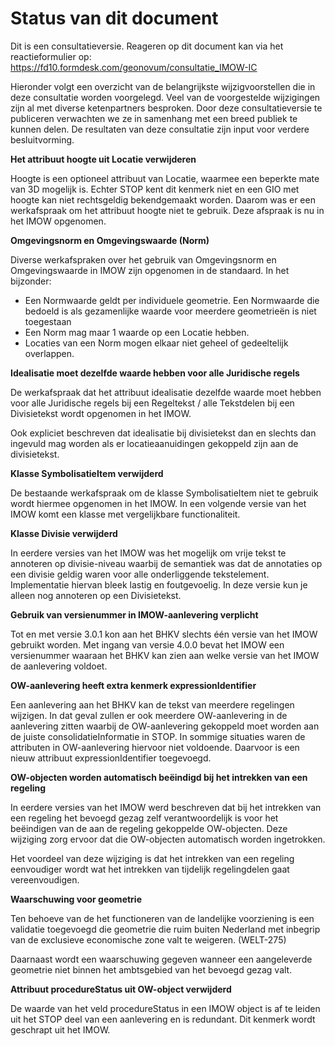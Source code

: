 # Status van dit document

Dit is een consultatieversie. Reageren op dit document kan via het reactieformulier op: <https://fd10.formdesk.com/geonovum/consultatie_IMOW-IC>

Hieronder volgt een overzicht van de belangrijkste wijzigvoorstellen die in deze
consultatie worden voorgelegd. Veel van de voorgestelde wijzigingen zijn al met
diverse ketenpartners besproken. Door deze consultatieversie te publiceren
verwachten we ze in samenhang met een breed publiek te kunnen delen. De
resultaten van deze consultatie zijn input voor verdere besluitvorming.

**Het attribuut hoogte uit Locatie verwijderen**

Hoogte is een optioneel attribuut van Locatie, waarmee een beperkte mate van 3D mogelijk is. Echter STOP kent dit kenmerk niet en een GIO met hoogte kan niet rechtsgeldig bekendgemaakt worden. Daarom was er een werkafspraak om het attribuut hoogte niet te gebruik. Deze afspraak is nu in het IMOW opgenomen.
 
**Omgevingsnorm en Omgevingswaarde (Norm)**

Diverse werkafspraken over het gebruik van Omgevingsnorm en Omgevingswaarde in IMOW zijn opgenomen in de standaard. In het bijzonder:

- Een Normwaarde geldt per individuele geometrie. Een Normwaarde die bedoeld
  is als gezamenlijke waarde voor meerdere geometrieën is niet toegestaan
- Een Norm mag maar 1 waarde op een Locatie hebben.
- Locaties van een Norm mogen elkaar niet geheel of gedeeltelijk overlappen.

**Idealisatie moet dezelfde waarde hebben voor alle Juridische regels**

De werkafspraak dat het attribuut idealisatie dezelfde waarde moet hebben voor
alle Juridische regels bij een Regeltekst / alle Tekstdelen bij een Divisietekst
wordt opgenomen in het IMOW.

Ook expliciet beschreven dat idealisatie bij divisietekst dan en slechts dan ingevuld mag worden als er locatieaanuidingen gekoppeld zijn aan de divisietekst.

**Klasse SymbolisatieItem verwijderd**

De bestaande werkafspraak om de klasse SymbolisatieItem niet te gebruik wordt
hiermee opgenomen in het IMOW. In een volgende versie van het IMOW komt een
klasse met vergelijkbare functionaliteit.

**Klasse Divisie verwijderd**

In eerdere versies van het IMOW was het mogelijk om vrije tekst te annoteren op
divisie-niveau waarbij de semantiek was dat de annotaties op een divisie geldig
waren voor alle onderliggende tekstelement. Implementatie hiervan bleek lastig
en foutgevoelig. In deze versie kun je alleen nog annoteren op een Divisietekst.

**Gebruik van versienummer in IMOW-aanlevering verplicht**

Tot en met versie 3.0.1 kon aan het BHKV slechts één versie van het
IMOW gebruikt worden. Met ingang van versie 4.0.0 bevat het IMOW een versienummer
waaraan het BHKV kan zien aan welke versie van het IMOW de aanlevering
voldoet.

**OW-aanlevering heeft extra kenmerk expressionIdentifier**

Een aanlevering aan het BHKV kan de tekst van meerdere regelingen wijzigen.
In dat geval zullen er ook meerdere OW-aanlevering in de aanlevering zitten
waarbij de OW-aanlevering gekoppeld moet worden aan de
juiste consolidatieInformatie in STOP. In sommige situaties waren de
attributen in OW-aanlevering hiervoor niet voldoende. Daarvoor is een nieuw
attribuut expressionIdentifier toegevoegd.

**OW-objecten worden automatisch beëindigd bij het intrekken van een regeling**

In eerdere versies van het IMOW werd beschreven dat bij het intrekken van een
regeling het bevoegd gezag zelf verantwoordelijk is voor het beëindigen van de
aan de regeling gekoppelde OW-objecten. Deze wijziging zorg ervoor dat die
OW-objecten automatisch worden ingetrokken.

Het voordeel van deze wijziging is dat het intrekken van een regeling
eenvoudiger wordt wat het intrekken van tijdelijk regelingdelen gaat
vereenvoudigen.

**Waarschuwing voor geometrie**

Ten behoeve van de het functioneren van de landelijke voorziening is een validatie
toegevoegd die geometrie die ruim buiten Nederland met inbegrip van de exclusieve
economische zone valt te weigeren. (WELT-275)

Daarnaast wordt een waarschuwing gegeven wanneer een aangeleverde geometrie niet 
binnen het ambtsgebied van het bevoegd gezag valt.

**Attribuut procedureStatus uit OW-object verwijderd**

De waarde van het veld procedureStatus in een IMOW object is af te leiden uit
het STOP deel van een aanlevering en is redundant. Dit kenmerk wordt geschrapt
uit het IMOW.
